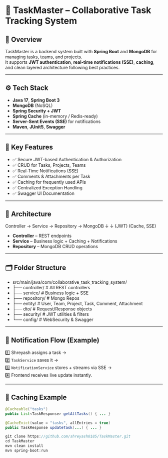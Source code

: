 # 🧩 TaskMaster – Collaborative Task Tracking System

## 📘 Overview
TaskMaster is a backend system built with **Spring Boot** and **MongoDB** for managing tasks, teams, and projects.  
It supports **JWT authentication**, **real-time notifications (SSE)**, **caching**, and clean layered architecture following best practices.

---

## ⚙️ Tech Stack
- **Java 17**, **Spring Boot 3**
- **MongoDB** (NoSQL)
- **Spring Security + JWT**
- **Spring Cache** (in-memory / Redis-ready)
- **Server-Sent Events (SSE)** for notifications
- **Maven**, **JUnit5**, **Swagger**

---

## 🚀 Key Features
- ✅ Secure JWT-based Authentication & Authorization
- ✅ CRUD for Tasks, Projects, Teams
- ✅ Real-Time Notifications (SSE)
- ✅ Comments & Attachments per Task
- ✅ Caching for frequently used APIs
- ✅ Centralized Exception Handling
- ✅ Swagger UI Documentation

---

## 🧠 Architecture

Controller → Service → Repository → MongoDB
↓         ↓
(JWT)     (Cache, SSE)

- **Controller** – REST endpoints
- **Service** – Business logic + Caching + Notifications
- **Repository** – MongoDB CRUD operations

---

## 🗂️ Folder Structure
- src/main/java/com/collaborative_task_tracking_system/
- ├── controller/        # All REST controllers
- ├── service/           # Business logic + SSE
- ├── repository/        # Mongo Repos
- ├── entity/            # User, Team, Project, Task, Comment, Attachment
- ├── dto/               # Request/Response objects
- ├── security/          # JWT utilities & filters
- └── config/            # WebSecurity & Swagger

---

## 🔔 Notification Flow (Example)
1️⃣ Shreyash assigns a task →  
2️⃣ `TaskService` saves it →  
3️⃣ `NotificationService` stores + streams via SSE →  
4️⃣ Frontend receives live update instantly.

---

## 💾 Caching Example
```java
@Cacheable("tasks")
public List<TaskResponse> getAllTasks() { ... }

@CacheEvict(value = "tasks", allEntries = true)
public TaskResponse updateTask(...) { ... }

git clone https://github.com/shreyash0185/TaskMaster.git
cd TaskMaster
mvn clean install
mvn spring-boot:run
